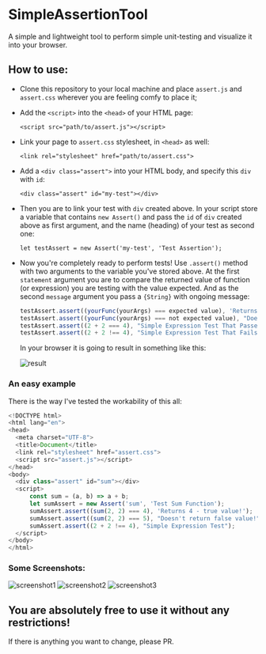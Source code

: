 # SimpleAssertionTool
A simple and lightweight tool to perform simple unit-testing and visualize it into your browser.

## How to use:

  * Clone this repository to your local machine and place `assert.js` and `assert.css` wherever you are feeling comfy to place it; 

  * Add the `<script>` into the `<head>` of your HTML page:
  
     ```<script src="path/to/assert.js"></script>```
     
  * Link your page to `assert.css` stylesheet, in `<head>` as well:
  
     ```<link rel="stylesheet" href="path/to/assert.css">```
     
  * Add a `<div class="assert">` into your HTML body, and specify this `div` with `id`:
  
     ```<div class="assert" id="my-test"></div>```
     
  * Then you are to link your test with `div` created above. In your script store a variable that contains `new Assert()` and pass the `id` of `div` created above as first argument, and the name (heading) of your test as second one:
  
     ```let testAssert = new Assert('my-test', 'Test Assertion');```
     
  * Now you're completely ready to perform tests! Use `.assert()` method with two arguments to the variable you've stored above. At the first `statement` argument you are to compare the returned value of function (or expression) you are testing with the value expected. And as the second `message` argument you pass a `{String}` with ongoing message:
  
     ```javascript
     testAssert.assert((yourFunc(yourArgs) === expected value), 'Returns true value!');
     testAssert.assert((yourFunc(yourArgs) === not expected value), "Doesn't return false value!");
     testAssert.assert((2 + 2 === 4), "Simple Expression Test That Passes");
     testAssert.assert((2 + 2 !== 4), "Simple Expression Test That Fails");
     ```
     
     In your browser it is going to result in something like this:
     
     ![result](https://pp.userapi.com/c846020/v846020346/153c9/BXeUoBPvXfU.jpg)
     
### An easy example

There is the way I've tested the workability of this all:

   ```javascript
   <!DOCTYPE html>
   <html lang="en">
   <head>
     <meta charset="UTF-8">
     <title>Document</title>
     <link rel="stylesheet" href="assert.css">
     <script src="assert.js"></script>
   </head>
   <body>
     <div class="assert" id="sum"></div>
     <script>    
         const sum = (a, b) => a + b;
         let sumAssert = new Assert('sum', 'Test Sum Function');
         sumAssert.assert((sum(2, 2) === 4), 'Returns 4 - true value!');
         sumAssert.assert((sum(2, 2) === 5), "Doesn't return false value!");
         sumAssert.assert((2 + 2 !== 4), "Simple Expression Test");
     </script>
   </body>
   </html>
   ```
   
### Some Screenshots: 

![screenshot1](https://pp.userapi.com/c844724/v844724148/1971f/C2GRvDXKgag.jpg)
![screenshot2](https://pp.userapi.com/c844724/v844724148/19729/SIP1dzSxEqo.jpg)
![screenshot3](https://pp.userapi.com/c844724/v844724148/196f1/0MKk57nCYYM.jpg)

## You are absolutely free to use it without any restrictions!

If there is anything you want to change, please PR.
